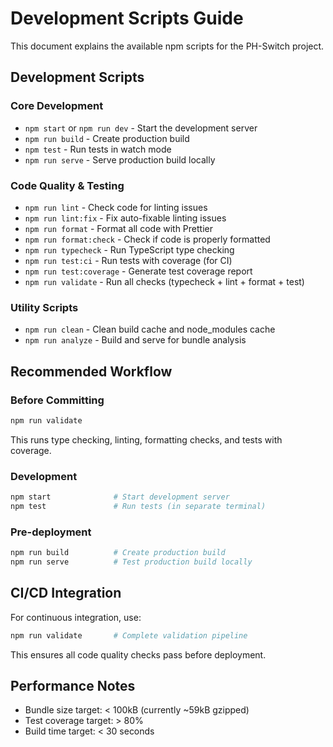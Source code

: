 # Development Scripts Guide

This document explains the available npm scripts for the PH-Switch project.

## Development Scripts

### Core Development

- `npm start` or `npm run dev` - Start the development server
- `npm run build` - Create production build
- `npm test` - Run tests in watch mode
- `npm run serve` - Serve production build locally

### Code Quality & Testing

- `npm run lint` - Check code for linting issues
- `npm run lint:fix` - Fix auto-fixable linting issues
- `npm run format` - Format all code with Prettier
- `npm run format:check` - Check if code is properly formatted
- `npm run typecheck` - Run TypeScript type checking
- `npm run test:ci` - Run tests with coverage (for CI)
- `npm run test:coverage` - Generate test coverage report
- `npm run validate` - Run all checks (typecheck + lint + format + test)

### Utility Scripts

- `npm run clean` - Clean build cache and node_modules cache
- `npm run analyze` - Build and serve for bundle analysis

## Recommended Workflow

### Before Committing

```bash
npm run validate
```

This runs type checking, linting, formatting checks, and tests with coverage.

### Development

```bash
npm start              # Start development server
npm test               # Run tests (in separate terminal)
```

### Pre-deployment

```bash
npm run build          # Create production build
npm run serve          # Test production build locally
```

## CI/CD Integration

For continuous integration, use:

```bash
npm run validate       # Complete validation pipeline
```

This ensures all code quality checks pass before deployment.

## Performance Notes

- Bundle size target: < 100kB (currently ~59kB gzipped)
- Test coverage target: > 80%
- Build time target: < 30 seconds
